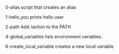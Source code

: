 0-alias
script that creates an alias

1-hello_you
prints hello user

2-path
Add /action to the PATH


4-global_variables
lists environment variables.

6-create_local_variable
creates a new local variable


